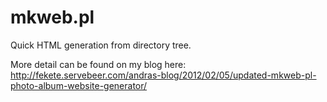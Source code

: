 mkweb.pl
========

Quick HTML generation from directory tree.

More detail can be found on my blog here: 
http://fekete.servebeer.com/andras-blog/2012/02/05/updated-mkweb-pl-photo-album-website-generator/
